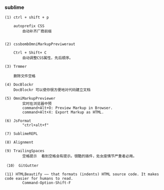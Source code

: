
### sublime

    (1) ctrl + shift + p

        autoprefix CSS
            自动补齐厂商前缀


	(2) cssbombOmniMarkupPreviweraut

		Ctrl + Shift+ C
			自动调整CSS属性，先后顺序。

	(3) Trmmer

		删除文件空格

	(4) DocBlockr
		DocBlockr 可以使你很方便地对代码建立文档

    (5) OmniMarkupPreviewer
            实时在浏览器中预
            command+Alt+O: Preview Markup in Browser.
            command+Alt+X: Export Markup as HTML.

    (6) JsFormat
            "ctrl+alt+f"

    (7) SublimeREPL

    (8) Alignment

    (9) TrailingSpaces
            空格提示  看到空格会有提示。很酷的插件，处女座情节严重者必用。

    （10） GitGutter  

    (11) HTMLBeautify —— that formats (indents) HTML source code. It makes code easier for humans to read.
            Command-Option-Shift-F




